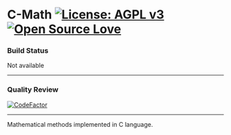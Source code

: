 # C-Math [![License: AGPL v3](https://img.shields.io/badge/License-AGPL%20v3-blue.svg)](https://opensource.org/licenses/AGPL-3.0/) [![Open Source Love](https://badges.frapsoft.com/os/v1/open-source.png?v=103)](https://opensource.com/resources/what-open-source)

### Build Status

Not available

---

### Quality Review

[![CodeFactor](https://www.codefactor.io/repository/github/mahdibaghbani/c-math/badge)](https://www.codefactor.io/repository/github/mahdibaghbani/c-math)

---

Mathematical methods implemented in C language.
